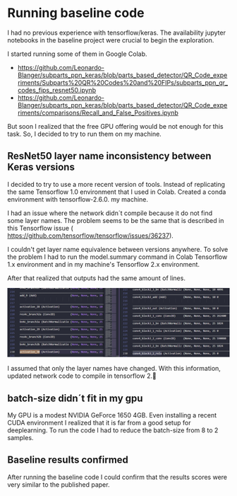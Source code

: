 # Running baseline code

I had no previous experience with tensorflow/keras.  The availability jupyter notebooks in the baseline project were crucial to begin the exploration. 

I started running some of them in Google Colab.

- https://github.com/Leonardo-Blanger/subparts_ppn_keras/blob/parts_based_detector/QR_Code_experiments/Subparts%20QR%20Codes%20and%20FIPs/subparts_ppn_qr_codes_fips_resnet50.ipynb
- https://github.com/Leonardo-Blanger/subparts_ppn_keras/blob/parts_based_detector/QR_Code_experiments/comparisons/Recall_and_False_Positives.ipynb

But soon I realized that the free GPU offering would be not enough for this task. So, I decided to try to run them on my machine.



## ResNet50 layer name inconsistency between Keras versions

I decided to try to use a more recent version of tools. 
Instead of replicating the same Tensorflow 1.0 environment that I used in Colab. Created a conda environment with tensorflow-2.6.0. my machine.

I had an issue where the network didn´t compile because it do not find some layer names. The problem seems to be the same that is described in this Tensorflow issue ( https://github.com/tensorflow/tensorflow/issues/36237).

I couldn't get layer name equivalence between versions anywhere.
To solve the problem I had to run the model.summary command in Colab Tensorflow 1.x environment and in my machine's Tensorflow 2.x environment.
 
 After that realized that outputs had the same amount of lines. 
 
 ![Model summary of the same ResNet50 network in Tensorflow 1 and 2.](/report/imgs/runningbaseline_001.png "Model summary of the same ResNet50 network in Tensorflow 1 and 2.")
 
 I assumed that only the layer names have changed. With this information, updated network code to compile in tensorflow 2.🤞


## batch-size didn´t fit in my gpu

My GPU is a modest NVIDIA GeForce 1650 4GB. Even installing a recent CUDA environment I realized that it is far from a good setup for deeplearning. To run the code I had to reduce the batch-size from 8 to 2 samples.

## Baseline results confirmed

After running the baseline code I could confirm that the results scores were very similar to the published paper.